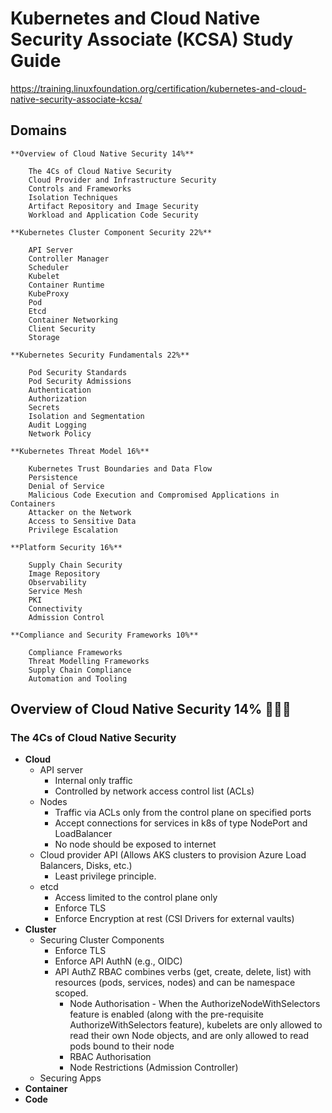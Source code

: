 # Kubernetes and Cloud Native Security Associate (KCSA) Study Guide

https://training.linuxfoundation.org/certification/kubernetes-and-cloud-native-security-associate-kcsa/

## Domains

```
**Overview of Cloud Native Security 14%**

    The 4Cs of Cloud Native Security
    Cloud Provider and Infrastructure Security
    Controls and Frameworks
    Isolation Techniques
    Artifact Repository and Image Security
    Workload and Application Code Security

**Kubernetes Cluster Component Security 22%**

    API Server
    Controller Manager
    Scheduler
    Kubelet
    Container Runtime
    KubeProxy
    Pod
    Etcd
    Container Networking
    Client Security
    Storage

**Kubernetes Security Fundamentals 22%**

    Pod Security Standards
    Pod Security Admissions
    Authentication
    Authorization
    Secrets
    Isolation and Segmentation
    Audit Logging
    Network Policy

**Kubernetes Threat Model 16%**

    Kubernetes Trust Boundaries and Data Flow
    Persistence
    Denial of Service
    Malicious Code Execution and Compromised Applications in Containers
    Attacker on the Network
    Access to Sensitive Data
    Privilege Escalation

**Platform Security 16%**

    Supply Chain Security
    Image Repository
    Observability
    Service Mesh
    PKI
    Connectivity
    Admission Control

**Compliance and Security Frameworks 10%**

    Compliance Frameworks
    Threat Modelling Frameworks
    Supply Chain Compliance
    Automation and Tooling
```

## Overview of Cloud Native Security 14% 🕵🏻‍♂️
### The 4Cs of Cloud Native Security
- **Cloud**
    - API server
      - Internal only traffic
      - Controlled by network access control list (ACLs)
    - Nodes
      - Traffic via ACLs only from the control plane on specified ports
      - Accept connections for services in k8s of type NodePort and LoadBalancer
      - No node should be exposed to internet
    - Cloud provider API (Allows AKS clusters to provision Azure Load Balancers, Disks, etc.)
      - Least privilege principle.
    - etcd
      - Access limited to the control plane only
      - Enforce TLS
      - Enforce Encryption at rest (CSI Drivers for external vaults)
- **Cluster**
    - Securing Cluster Components
        - Enforce TLS
        - Enforce API AuthN (e.g., OIDC)
        - API AuthZ RBAC combines verbs (get, create, delete, list) with resources (pods, services, nodes) and can be namespace scoped.
            - Node Authorisation - When the AuthorizeNodeWithSelectors feature is enabled (along with the pre-requisite AuthorizeWithSelectors feature), kubelets are only allowed to read their own Node objects, and are only allowed to read pods bound to their node
            - RBAC Authorisation
            - Node Restrictions (Admission Controller)
    - Securing Apps
- **Container**
- **Code**
